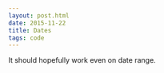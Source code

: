 ```yaml
---
layout: post.html
date: 2015-11-22
title: Dates
tags: code
---
```


It should hopefully work even on date range.
